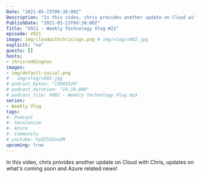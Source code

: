 ```yaml
---
Date: "2021-05-23T09:30:00Z"
Description: "In this video, chris provides another update on Cloud with Chris, updates on what's coming soon and Azure related news!"
PublishDate: "2021-05-23T09:30:00Z"
Title: "V021 - Weekly Technology Vlog #21"
episode: V021
image: img/cloudwithchrislogo.png # img/vlog/v002.jpg
explicit: "no"
guests: []
hosts:
- chrisreddington
images:
- img/default-social.png
# - img/vlog/v002.jpg
# podcast_bytes: "13803520"
# podcast_duration: "14:19.000"
# podcast_file: V002 - Weekly Technology Vlog.mp3
series:
- Weekly Vlog
tags:
#- Podcast
#- Sessionize
#- Azure
#- Community
# youtube: VyQI5SOsw3M
upcoming: true
---
```

In this video, chris provides another update on Cloud with Chris, updates on what's coming soon and Azure related news!
